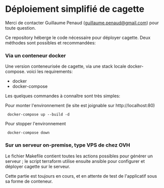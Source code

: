 # Déploiement simplifié de cagette

Merci de contacter Guillaume Penaud (guillaume.penaud@gmail.com) pour toute question.

Ce repository héberge le code nécessaire pour déployer cagette. Deux méthodes sont possibles et recommandées:

### Via un conteneur docker
Une version conteneurisée de cagette, via une stack locale docker-compose. voici les requirements:

- docker
- docker-compose

Les quelques commandes à connaître sont très simples:

Pour monter l'environnement (le site est joignable sur http://localhost:80)
```
 docker-compose up --build -d
```


Pour stopper l'environnement
```
 docker-compose down
```

### Sur un serveur on-premise, type VPS de chez OVH

Le fichier Makefile contient toutes les actions possibles pour générer un serveur ; le script terraform utilise ensuite ansible pour configurer et déployer cagette sur le serveur.

Cette partie est toujours en cours, et en attente de test de l'applicatif sous sa forme de conteneur.  
